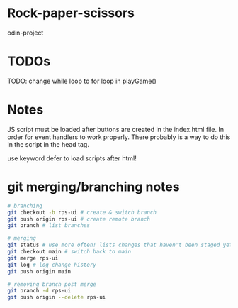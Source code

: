 # Rock-paper-scissors

odin-project

# TODOs

TODO: change while loop to for loop in playGame()

# Notes

JS script must be loaded after buttons are created in the index.html file. In order for event handlers to work properly.
There probably is a way to do this in the script in the head tag.

use keyword defer to load scripts after html!

# git merging/branching notes

```bash
# branching
git checkout -b rps-ui # create & switch branch
git push origin rps-ui # create remote branch
git branch # list branches

# merging
git status # use more often! lists changes that haven't been staged yet
git checkout main # switch back to main
git merge rps-ui
git log # log change history
git push origin main

# removing branch post merge
git branch -d rps-ui
git push origin --delete rps-ui
```
